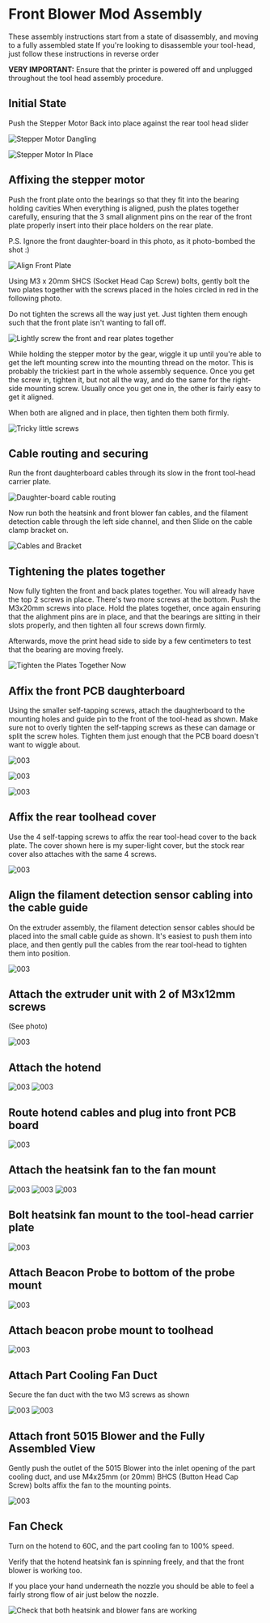# Front Blower Mod Assembly

These assembly instructions start from a state of disassembly, and moving to a fully assembled state
If you're looking to disassemble your tool-head, just follow these instructions in reverse order

**VERY IMPORTANT:** Ensure that the printer is powered off and unplugged throughout the tool head
assembly procedure.

## Initial State

Push the Stepper Motor Back into place against the rear tool head slider

![Stepper Motor Dangling](./001.jpg)

![Stepper Motor In Place](./002.jpg)

## Affixing the stepper motor

Push the front plate onto the bearings so that they fit into the bearing holding cavities
When everything is aligned, push the plates together carefully, ensuring that the 3 small
alignment pins on the rear of the front plate properly insert into their place holders
on the rear plate.

P.S. Ignore the front daughter-board in this photo, as it photo-bombed the shot :)

![Align Front Plate](./003.jpg)

Using M3 x 20mm SHCS (Socket Head Cap Screw) bolts, gently bolt the two plates together
with the screws placed in the holes circled in red in the following photo.

Do not tighten the screws all the way just yet.  Just tighten them enough such that the
front plate isn't wanting to fall off.

![Lightly screw the front and rear plates together](./004.jpg)

While holding the stepper motor by the gear, wiggle it up until you're able to get the
left mounting screw into the mounting thread on the motor.  This is probably the
trickiest part in the whole assembly sequence.  Once you get the screw in, tighten it,
but not all the way, and do the same for the right-side mounting screw.  Usually once
you get one in, the other is fairly easy to get it aligned.

When both are aligned and in place, then tighten them both firmly.

![Tricky little screws](./006.jpg)


## Cable routing and securing

Run the front daughterboard cables through its slow in the front tool-head carrier plate.

![Daughter-board cable routing](./005.jpg)

Now run both the heatsink and front blower fan cables, and the filament detection cable through
the left side channel, and then Slide on the cable clamp bracket on.

![Cables and Bracket](./007.jpg)


## Tightening the plates together

Now fully tighten the front and back plates together.  You will already have the top 2
screws in place.  There's two more screws at the bottom.  Push the M3x20mm screws into
place.  Hold the plates together, once again ensuring that the alighment pins are in
place, and that the bearings are sitting in their slots properly, and then tighten all
four screws down firmly.

Afterwards, move the print head side to side by a few centimeters to test that the bearing
are moving freely.

![Tighten the Plates Together Now](./008.jpg)


## Affix the front PCB daughterboard

Using the smaller self-tapping screws, attach the daughterboard to the mounting holes and
guide pin to the front of the tool-head as shown.  Make sure not to overly tighten the
self-tapping screws as these can damage or split the screw holes.  Tighten them just enough
that the PCB board doesn't want to wiggle about.

![003](./009.jpg)

![003](./010.jpg)

![003](./011.jpg)


## Affix the rear toolhead cover

Use the 4 self-tapping screws to affix the rear tool-head cover to the back plate.  The cover
shown here is my super-light cover, but the stock rear cover also attaches with the same 4
screws.

![003](./012.jpg)

## Align the filament detection sensor cabling into the cable guide

On the extruder assembly, the filament detection sensor cables should be placed into the small
cable guide as shown.  It's easiest to push them into place, and then gently pull the cables from
the rear tool-head to tighten them into position.

![003](./013.jpg)

## Attach the extruder unit with 2 of M3x12mm screws

(See photo)

![003](./014.jpg)

## Attach the hotend

![003](./018.jpg)
![003](./019.jpg)

## Route hotend cables and plug into front PCB board

![003](./020.jpg)


## Attach the heatsink fan to the fan mount

![003](./015.jpg)
![003](./016.jpg)
![003](./017.jpg)

## Bolt heatsink fan mount to the tool-head carrier plate

![003](./021.jpg)

## Attach Beacon Probe to bottom of the probe mount

![003](./023.jpg)

## Attach beacon probe mount to toolhead

![003](./022.jpg)

## Attach Part Cooling Fan Duct

Secure the fan duct with the two M3 screws as shown

![003](./024.jpg)
![003](./025.jpg)

## Attach front 5015 Blower and the Fully Assembled View

Gently push the outlet of the 5015 Blower into the inlet opening of the part cooling duct, and use M4x25mm (or 20mm) BHCS
(Button Head Cap Screw) bolts affix the fan to the mounting points.

![003](./026.jpg)

## Fan Check

Turn on the hotend to 60C, and the part cooling fan to 100% speed.

Verify that the hotend heatsink fan is spinning freely, and that the front blower is working too.

If you place your hand underneath the nozzle you should be able to feel a fairly strong flow of air just below the nozzle.

![Check that both heatsink and blower fans are working](./027.jpg)
